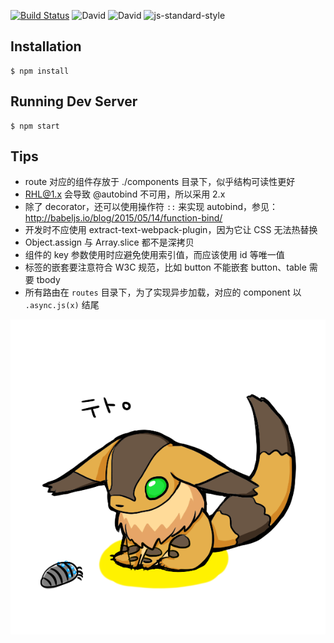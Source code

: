 [![Build Status](https://img.shields.io/travis/tetojs/teto.js.svg?style=flat-square)](https://travis-ci.org/tetojs/teto.js)
![David](http://img.shields.io/david/tetojs/teto.js.svg?style=flat-square)
![David](http://img.shields.io/david/dev/tetojs/teto.js.svg?style=flat-square)
![js-standard-style](https://img.shields.io/badge/code%20style-standard-brightgreen.svg?style=flat-square)

## Installation

```
$ npm install
```

## Running Dev Server

```
$ npm start
```

## Tips

- route 对应的组件存放于 ./components 目录下，似乎结构可读性更好
- RHL@1.x 会导致 @autobind 不可用，所以采用 2.x 
- 除了 decorator，还可以使用操作符 `::` 来实现 autobind，参见：http://babeljs.io/blog/2015/05/14/function-bind/
- 开发时不应使用 extract-text-webpack-plugin，因为它让 CSS 无法热替换
- Object.assign 与 Array.slice 都不是深拷贝
- 组件的 key 参数使用时应避免使用索引值，而应该使用 id 等唯一值
- 标签的嵌套要注意符合 W3C 规范，比如 button 不能嵌套 button、table 需要 tbody
- 所有路由在 `routes` 目录下，为了实现异步加载，对应的 component 以 `.async.js(x)` 结尾

[![](teto.png)](http://seiga.nicovideo.jp/seiga/im2044734)
